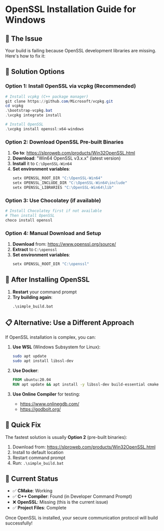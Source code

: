 # OpenSSL Installation Guide for Windows

## 🎯 The Issue

Your build is failing because OpenSSL development libraries are missing. Here's how to fix it:

## 🔧 Solution Options

### Option 1: Install OpenSSL via vcpkg (Recommended)

```powershell
# Install vcpkg (C++ package manager)
git clone https://github.com/Microsoft/vcpkg.git
cd vcpkg
.\bootstrap-vcpkg.bat
.\vcpkg integrate install

# Install OpenSSL
.\vcpkg install openssl:x64-windows
```

### Option 2: Download OpenSSL Pre-built Binaries

1. **Go to**: https://slproweb.com/products/Win32OpenSSL.html
2. **Download**: "Win64 OpenSSL v3.x.x" (latest version)
3. **Install** it to `C:\OpenSSL-Win64`
4. **Set environment variables**:
   ```powershell
   setx OPENSSL_ROOT_DIR "C:\OpenSSL-Win64"
   setx OPENSSL_INCLUDE_DIR "C:\OpenSSL-Win64\include"
   setx OPENSSL_LIBRARIES "C:\OpenSSL-Win64\lib"
   ```

### Option 3: Use Chocolatey (if available)

```powershell
# Install Chocolatey first if not available
# Then install OpenSSL
choco install openssl
```

### Option 4: Manual Download and Setup

1. **Download** from: https://www.openssl.org/source/
2. **Extract** to `C:\openssl`
3. **Set environment variables**:
   ```powershell
   setx OPENSSL_ROOT_DIR "C:\openssl"
   ```

## 🚀 After Installing OpenSSL

1. **Restart** your command prompt
2. **Try building again**:
   ```cmd
   .\simple_build.bat
   ```

## 📋 Alternative: Use a Different Approach

If OpenSSL installation is complex, you can:

1. **Use WSL** (Windows Subsystem for Linux):
   ```bash
   sudo apt update
   sudo apt install libssl-dev
   ```

2. **Use Docker**:
   ```dockerfile
   FROM ubuntu:20.04
   RUN apt update && apt install -y libssl-dev build-essential cmake
   ```

3. **Use Online Compiler** for testing:
   - https://www.onlinegdb.com/
   - https://godbolt.org/

## 🎯 Quick Fix

The fastest solution is usually **Option 2** (pre-built binaries):

1. Download from: https://slproweb.com/products/Win32OpenSSL.html
2. Install to default location
3. Restart command prompt
4. Run: `.\simple_build.bat`

## 📖 Current Status

- ✅ **CMake**: Working
- ✅ **C++ Compiler**: Found (in Developer Command Prompt)
- ❌ **OpenSSL**: Missing (this is the current issue)
- ✅ **Project Files**: Complete

Once OpenSSL is installed, your secure communication protocol will build successfully! 